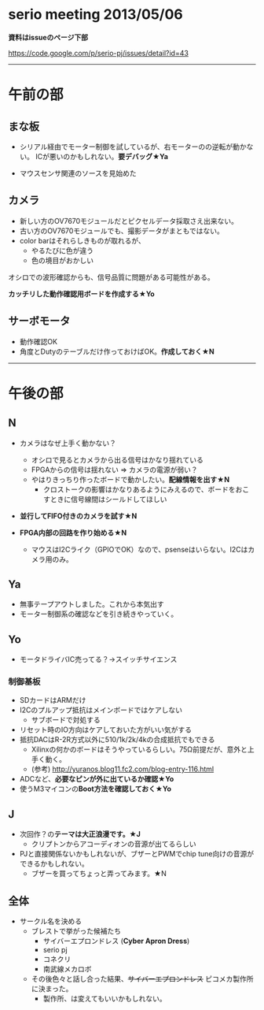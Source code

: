 # serio meeting 2013/05/06 #

**資料はissueのページ下部**

https://code.google.com/p/serio-pj/issues/detail?id=43

---

# 午前の部 #
## まな板 ##

  * シリアル経由でモーター制御を試しているが、右モーターのの逆転が動かない。
ICが悪いのかもしれない。**要デバッグ★Ya**

  * マウスセンサ関連のソースを見始めた

## カメラ ##
  * 新しい方のOV7670モジュールだとピクセルデータ採取さえ出来ない。
  * 古い方のOV7670モジュールでも、撮影データがまともではない。
  * color barはそれらしきものが取れるが、
    * やるたびに色が違う
    * 色の境目がおかしい

オシロでの波形確認からも、信号品質に問題がある可能性がある。

**カッチリした動作確認用ボードを作成する★Yo**

## サーボモータ ##
  * 動作確認OK
  * 角度とDutyのテーブルだけ作っておけばOK。**作成しておく★N**


---

# 午後の部 #
## N ##
  * カメラはなぜ上手く動かない？
    * オシロで見るとカメラから出る信号はかなり揺れている
    * FPGAからの信号は揺れない => カメラの電源が弱い？
    * やはりきっちり作ったボードで動かしたい。**配線情報を出す★N**
      * クロストークの影響はかなりあるようにみえるので、ボードをおこすときに信号線間はシールドしてほしい

  * **並行してFIFO付きのカメラを試す★N**
  * **FPGA内部の回路を作り始める★N**
    * マウスはI2Cライク（GPIOでOK）なので、psenseはいらない。I2Cはカメラ用のみ。

## Ya ##
  * 無事テープアウトしました。これから本気出す
  * モーター制御系の確認などを引き続きやっていく。

## Yo ##
  * モータドライバIC売ってる？→スイッチサイエンス
### 制御基板 ###
  * SDカードはARMだけ
  * I2Cのプルアップ抵抗はメインボードではケアしない
    * サブボードで対処する
  * リセット時のIO方向はケアしておいた方がいい気がする
  * 抵抗DACはR-2R方式以外に510/1k/2k/4kの合成抵抗でもできる
    * Xilinxの何かのボードはそうやっているらしい。75Ω前提だが、意外と上手く動く。
    * (参考) http://yuranos.blog11.fc2.com/blog-entry-116.html
  * ADCなど、**必要なピンが外に出ているか確認★Yo**
  * 使うM3マイコンの**Boot方法を確認しておく★Yo**

## J ##
  * 次回作？の**テーマは大正浪漫です。★J**
    * クリプトンからアコーディオンの音源が出てるらしい
  * PJと直接関係ないかもしれないが、ブザーとPWMでchip tune向けの音源ができるかもしれない。
    * ブザーを買ってちょっと弄ってみます。★N

## 全体 ##
  * サークル名を決める
    * ブレストで挙がった候補たち
      * サイバーエプロンドレス (**Cyber Apron Dress**)
      * serio pj
      * コネクリ
      * 南武線メカロボ
    * その後色々と話し合った結果、~~サイバーエプロンドレス~~ ピコメカ製作所に決まった。
      * 製作所、は変えてもいいかもしれない。